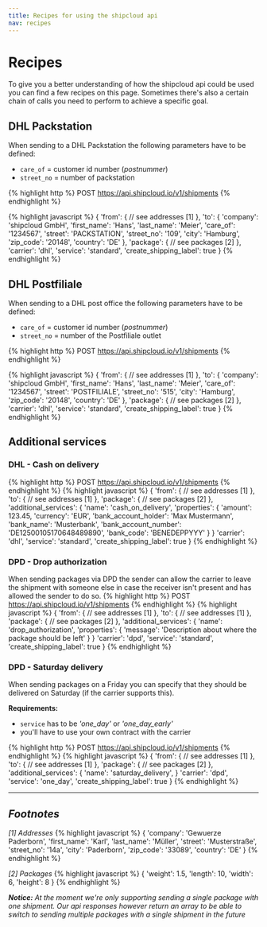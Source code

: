 ```yaml
---
title: Recipes for using the shipcloud api
nav: recipes
---
```


# Recipes

To give you a better understanding of how the shipcloud api could be used you can find a few
recipes on this page. Sometimes there's also a certain chain of calls you need to perform to
achieve a specific goal.

## DHL Packstation
When sending to a DHL Packstation the following parameters have to be defined:

- <code>care_of</code> = customer id number (_postnummer_)
- <code>street_no</code> = number of packstation

{% highlight http %}
POST https://api.shipcloud.io/v1/shipments
{% endhighlight %}

{% highlight javascript %}
{
  'from': {
    // see addresses [1]
  },
  'to': {
    'company': 'shipcloud GmbH',
    'first_name': 'Hans',
    'last_name': 'Meier',
    'care_of': '1234567',
    'street': 'PACKSTATION',
    'street_no': '109',
    'city': 'Hamburg',
    'zip_code': '20148',
    'country': 'DE'
  },
  'package': {
    // see packages [2]
  },
  'carrier': 'dhl',
  'service': 'standard',
  'create_shipping_label': true
}
{% endhighlight %}

## DHL Postfiliale
When sending to a DHL post office the following parameters have to be defined:

- <code>care_of</code> = customer id number (_postnummer_)
- <code>street_no</code> = number of the Postfiliale outlet

{% highlight http %}
POST https://api.shipcloud.io/v1/shipments
{% endhighlight %}

{% highlight javascript %}
{
  'from': {
    // see addresses [1]
  },
  'to': {
    'company': 'shipcloud GmbH',
    'first_name': 'Hans',
    'last_name': 'Meier',
    'care_of': '1234567',
    'street': 'POSTFILIALE',
    'street_no': '515',
    'city': 'Hamburg',
    'zip_code': '20148',
    'country': 'DE'
  },
  'package': {
    // see packages [2]
  },
  'carrier': 'dhl',
  'service': 'standard',
  'create_shipping_label': true
}
{% endhighlight %}

## Additional services

### DHL - Cash on delivery

{% highlight http %}
POST https://api.shipcloud.io/v1/shipments
{% endhighlight %}
{% highlight javascript %}
{
  'from': {
    // see addresses [1]
  },
  'to': {
    // see addresses [1]
  },
  'package': {
    // see packages [2]
  },
  'additional_services': {
    'name': 'cash_on_delivery',
    'properties': {
      'amount': 123.45,
      'currency': 'EUR',
      'bank_account_holder': 'Max Mustermann',
      'bank_name': 'Musterbank',
      'bank_account_number': 'DE12500105170648489890',
      'bank_code': 'BENEDEPPYYY'
    }
  }
  'carrier': 'dhl',
  'service': 'standard',
  'create_shipping_label': true
}
{% endhighlight %}

### DPD - Drop authorization

When sending packages via DPD the sender can allow the carrier to leave the shipment with someone
else in case the receiver isn't present and has allowed the sender to do so.
{% highlight http %}
POST https://api.shipcloud.io/v1/shipments
{% endhighlight %}
{% highlight javascript %}
{
  'from': {
    // see addresses [1]
  },
  'to': {
    // see addresses [1]
  },
  'package': {
    // see packages [2]
  },
  'additional_services': {
    'name': 'drop_authorization',
    'properties': {
      'message': 'Description about where the package should be left'
    }
  }
  'carrier': 'dpd',
  'service': 'standard',
  'create_shipping_label': true
}
{% endhighlight %}

### DPD - Saturday delivery

When sending packages on a Friday you can specify that they should be delivered on Saturday (if
the carrier supports this).

__Requirements:__

- <code>service</code> has to be _'one_day'_ or _'one_day_early'_
- you'll have to use your own contract with the carrier

{% highlight http %}
POST https://api.shipcloud.io/v1/shipments
{% endhighlight %}
{% highlight javascript %}
{
  'from': {
    // see addresses [1]
  },
  'to': {
    // see addresses [1]
  },
  'package': {
    // see packages [2]
  },
  'additional_services': {
    'name': 'saturday_delivery',
  }
  'carrier': 'dpd',
  'service': 'one_day',
  'create_shipping_label': true
}
{% endhighlight %}

***

## _Footnotes_

_[1] Addresses_
{% highlight javascript %}
{
  'company': 'Gewuerze Paderborn',
  'first_name': 'Karl',
  'last_name': 'Müller',
  'street': 'Musterstraße',
  'street_no': '14a',
  'city': 'Paderborn',
  'zip_code': '33089',
  'country': 'DE'
}
{% endhighlight %}


_[2] Packages_
{% highlight javascript %}
{
  'weight': 1.5,
  'length': 10,
  'width': 6,
  'height': 8
}
{% endhighlight %}

___Notice:___
_At the moment we're only supporting sending a single package with one shipment. Our api responses
however return an array to be able to switch to sending  multiple packages with a single shipment
in the future_
